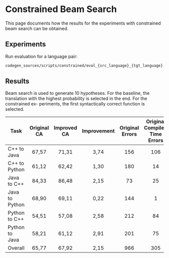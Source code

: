 # Constrained Beam Search
This page documents how the results for the experiments with constrained beam search can be obtained.

## Experiments
Run evaluation for a language pair:

```sh
codegen_sources/scripts/constrained/eval_{src_language}_{tgt_language}.sh
```

## Results
Beam search is used to generate 10 hypotheses. For the baseline, the translation with the highest probability is selected in the end. For the constrained ex- periments, the first syntactically correct function is selected.

| Task           | Original CA | Improved CA | Improvement | Original Errors | Original Compile-Time Errors | Fixed |
|----------------|:-----------:|:-----------:|:-----------:|:---------------:|:----------------------------:|:-----:|
|   C++ to Java  |    67,57    |    71,31    |     3,74    |       156       |              106             |   18  |
|  C++ to Python |    61,12    |    62,42    |     1,30    |       180       |              14              |   6   |
|   Java to C++  |    84,33    |    86,48    |     2,15    |        73       |              25              |   10  |
| Java to Python |    68,90    |    69,11    |     0,22    |       144       |               1              |   1   |
|  Python to C++ |    54,51    |    57,08    |     2,58    |       212       |              84              |   12  |
| Python to Java |    58,21    |    61,12    |     2,91    |       201       |              75              |   14  |
|     Overall    |    65,77    |    67,92    |     2,15    |       966       |              305             |   61  |
